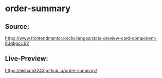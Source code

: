 # order-summary

## Source: 
https://www.frontendmentor.io/challenges/stats-preview-card-component-8JqbgoU62

## Live-Preview:
https://hisham3243.github.io/order-summary/
